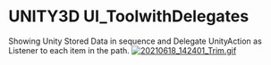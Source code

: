 # UNITY3D UI_ToolwithDelegates

 Showing Unity Stored Data in sequence and Delegate UnityAction as Listener to each item in the path.
<a href="https://gifyu.com/image/14Zf"><img src="https://s6.gifyu.com/images/20210618_142401_Trim.gif" alt="20210618_142401_Trim.gif" border="0" /></a>
